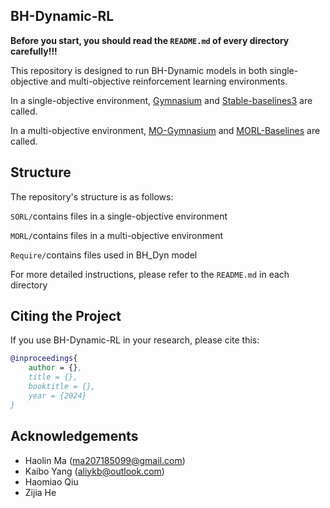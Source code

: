 ## BH-Dynamic-RL

**Before you start, you should read the `README.md` of every directory carefully!!!**

This repository is designed to run BH-Dynamic models in both single-objective and multi-objective reinforcement learning environments.

In a single-objective environment, [Gymnasium](https://github.com/Farama-Foundation/Gymnasium) and [Stable-baselines3](https://github.com/DLR-RM/stable-baselines3) are called.

In a multi-objective environment, [MO-Gymnasium](https://github.com/Farama-Foundation/mo-gymnasium) and [MORL-Baselines](https://github.com/LucasAlegre/morl-baselines) are called.

## Structure

The repository's structure is as follows:

`SORL/`contains files in a single-objective environment

`MORL/`contains files in a multi-objective environment

`Require/`contains files used in BH_Dyn model

For more detailed instructions, please refer to the `README.md` in each directory

## Citing the Project

If you use BH-Dynamic-RL in your research, please cite this:

```bibtex
@inproceedings{
	author = {},
	title = {},
	booktitle = {},
	year = {2024}
}
```

## Acknowledgements

- Haolin Ma (ma207185099@gmail.com)
- Kaibo Yang (aliykb@outlook.com)
- Haomiao Qiu
- Zijia He
